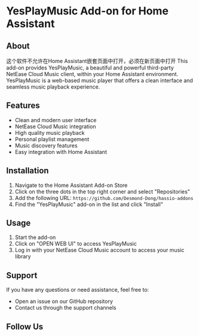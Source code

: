 # YesPlayMusic Add-on for Home Assistant

## About

这个软件不允许在Home Assistant嵌套页面中打开，必须在新页面中打开
This add-on provides YesPlayMusic, a beautiful and powerful third-party NetEase Cloud Music client, within your Home Assistant environment. YesPlayMusic is a web-based music player that offers a clean interface and seamless music playback experience.

## Features

- Clean and modern user interface
- NetEase Cloud Music integration
- High quality music playback
- Personal playlist management
- Music discovery features
- Easy integration with Home Assistant

## Installation

1. Navigate to the Home Assistant Add-on Store
2. Click on the three dots in the top right corner and select "Repositories"
3. Add the following URL: `https://github.com/Desmond-Dong/hassio-addons`
4. Find the "YesPlayMusic" add-on in the list and click "Install"

## Usage

1. Start the add-on
2. Click on "OPEN WEB UI" to access YesPlayMusic
3. Log in with your NetEase Cloud Music account to access your music library

## Support

If you have any questions or need assistance, feel free to:
- Open an issue on our GitHub repository
- Contact us through the support channels

## Follow Us
